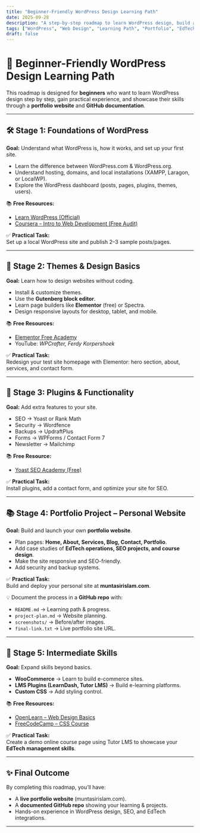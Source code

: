 ```yaml
---
title: "Beginner-Friendly WordPress Design Learning Path"
date: 2025-09-28
description: "A step-by-step roadmap to learn WordPress design, build a portfolio website, and document progress for career growth in EdTech operations and course design."
tags: ["WordPress", "Web Design", "Learning Path", "Portfolio", "EdTech"]
draft: false
---
```


# 🎯 Beginner-Friendly WordPress Design Learning Path

This roadmap is designed for **beginners** who want to learn WordPress design step by step, gain practical experience, and showcase their skills through a **portfolio website** and **GitHub documentation**.  

---

## 🛠 Stage 1: Foundations of WordPress
**Goal:** Understand what WordPress is, how it works, and set up your first site.  

- Learn the difference between WordPress.com & WordPress.org.  
- Understand hosting, domains, and local installations (XAMPP, Laragon, or LocalWP).  
- Explore the WordPress dashboard (posts, pages, plugins, themes, users).  

📚 **Free Resources:**  
- [Learn WordPress (Official)](https://learn.wordpress.org/)  
- [Coursera – Intro to Web Development (Free Audit)](https://www.coursera.org/learn/web-development)  

✅ **Practical Task:**  
Set up a local WordPress site and publish 2–3 sample posts/pages.  

---

## 🎨 Stage 2: Themes & Design Basics
**Goal:** Learn how to design websites without coding.  

- Install & customize themes.  
- Use the **Gutenberg block editor**.  
- Learn page builders like **Elementor** (free) or Spectra.  
- Design responsive layouts for desktop, tablet, and mobile.  

📚 **Free Resources:**  
- [Elementor Free Academy](https://elementor.com/academy/)  
- YouTube: *WPCrafter, Ferdy Korpershoek*  

✅ **Practical Task:**  
Redesign your test site homepage with Elementor: hero section, about, services, and contact form.  

---

## 🧩 Stage 3: Plugins & Functionality
**Goal:** Add extra features to your site.  

- SEO → Yoast or Rank Math  
- Security → Wordfence  
- Backups → UpdraftPlus  
- Forms → WPForms / Contact Form 7  
- Newsletter → Mailchimp  

📚 **Free Resource:**  
- [Yoast SEO Academy (Free)](https://yoast.com/academy/)  

✅ **Practical Task:**  
Install plugins, add a contact form, and optimize your site for SEO.  

---

## 📚 Stage 4: Portfolio Project – Personal Website
**Goal:** Build and launch your own **portfolio website**.  

- Plan pages: **Home, About, Services, Blog, Contact, Portfolio**.  
- Add case studies of **EdTech operations, SEO projects, and course design**.  
- Make the site responsive and SEO-friendly.  
- Add security and backup systems.  

✅ **Practical Task:**  
Build and deploy your personal site at **muntasirislam.com**.  

💡 Document the process in a **GitHub repo** with:  
- `README.md` → Learning path & progress.  
- `project-plan.md` → Website planning.  
- `screenshots/` → Before/after images.  
- `final-link.txt` → Live portfolio site URL.  

---

## 🚀 Stage 5: Intermediate Skills
**Goal:** Expand skills beyond basics.  

- **WooCommerce** → Learn to build e-commerce sites.  
- **LMS Plugins (LearnDash, Tutor LMS)** → Build e-learning platforms.  
- **Custom CSS** → Add styling control.  

📚 **Free Resources:**  
- [OpenLearn – Web Design Basics](https://www.open.edu/openlearn/)  
- [FreeCodeCamp – CSS Course](https://www.freecodecamp.org/learn/)  

✅ **Practical Task:**  
Create a demo online course page using Tutor LMS to showcase your **EdTech management skills**.  

---

## ✨ Final Outcome
By completing this roadmap, you’ll have:  
- A **live portfolio website** (muntasirislam.com).  
- A **documented GitHub repo** showing your learning & projects.  
- Hands-on experience in WordPress design, SEO, and EdTech integrations.  

---
